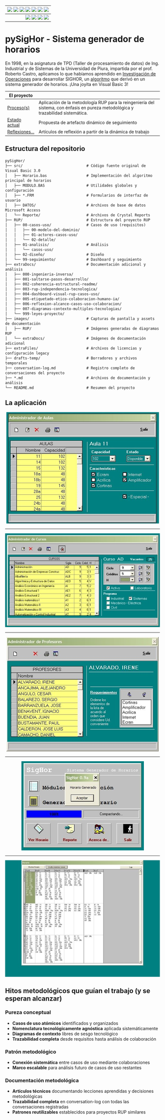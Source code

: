 <div align=right>
 
|[![](https://img.shields.io/badge/-Inicio-FFF?style=flat&logo=Emlakjet&logoColor=black)](/README.md) [![](https://img.shields.io/badge/-RUP-FFF?style=flat&logo=Elsevier&logoColor=black)](/RUP/README.md) [![](https://img.shields.io/badge/-Modelo_del_dominio-FFF?style=flat&logo=freedesktop.org&logoColor=black)](/RUP/00-casos-uso/00-modelo-del-dominio/modelo-dominio.md) [![](https://img.shields.io/badge/-Actores_&_Casos_de_Uso-FFF?style=flat&logo=crewunited&logoColor=black)](/RUP/00-casos-uso/01-actores-casos-uso/actores-casos-uso.md) [![](https://img.shields.io/badge/-Diagrama_de_contexto-FFF?style=flat&logo=diagramsdotnet&logoColor=black)](/RUP/00-casos-uso/01-actores-casos-uso/diagrama-contexto-administrador.md) [![](https://img.shields.io/badge/-Detalle_&_Prototipo-FFF?style=flat&logo=typeorm&logoColor=black)](/RUP/00-casos-uso/02-detalle/README.md) [![](https://img.shields.io/badge/-Análisis-FFF?style=flat&logo=multisim&logoColor=black)](/RUP/01-analisis/casos-uso/README.md)
|-:
|[![](https://img.shields.io/badge/-Estado-FFF?style=flat&logo=greensock&logoColor=black)](/RUP/README.md) [![](https://img.shields.io/badge/-Propuesta_de_dashboard-FFF?style=flat&logo=composer&logoColor=black)](https://raw.githubusercontent.com/mmasias/pySigHor/main/images/RUP/99-seguimiento/diagrama-contexto-administrador.svg) [![](https://img.shields.io/badge/-Reflexiones-FFF?style=flat&logo=hootsuite&logoColor=black)](/extraDocs/README.md) [![](https://img.shields.io/badge/-Log_de_conversación-FFF?style=flat&logo=gnometerminal&logoColor=black)](/conversation-log.md)

</div>

# pySigHor - Sistema generador de horarios

En 1998, en la asignatura de TPD (Taller de procesamiento de datos) de Ing. Industrial y de Sistemas de la Universidad de Piura, impartida por el prof. Roberto Castro, aplicamos lo que habíamos aprendido en [Investigación de Operaciones](https://es.wikipedia.org/wiki/Programaci%C3%B3n_lineal) para desarrollar SIGHOR, un [algoritmo](l'Algoritmo.md) que derivó en un sistema generador de horarios. ¡Una joyita en Visual Basic 3!

<div align=center>

|El proyecto||
|-|-
|[Proceso(s)](/RUP/README.md)|Aplicación de la metodología RUP para la reingeniería del sistema, con énfasis en pureza metodológica y trazabilidad sistemática.
|[Estado actual](https://raw.githubusercontent.com/mmasias/pySigHor/main/images/RUP/99-seguimiento/diagrama-contexto-administrador.svg)|Propuesta de artefacto dinámico de seguimiento
|[Reflexiones...](/extraDocs/README.md)|Artículos de reflexión a partir de la dinámica de trabajo

</div>

## Estructura del repositorio

```text
pySigHor/
├── src/                             # Código fuente original de Visual Basic 3.0
│   ├── Horario.bas                  # Implementación del algoritmo principal de horarios
│   ├── MODULO.BAS                   # Utilidades globales y configuración
│   ├── *.FRM                        # Formularios de interfaz de usuario
│   ├── DATOS/                       # Archivos de base de datos Microsoft Access
│   └── Reporte/                     # Archivos de Crystal Reports
├── RUP/                             # Estructura del proyecto RUP
│   ├── 00-casos-uso/                # Casos de uso (requisitos)
│   │   ├── 00-modelo-del-dominio/
│   │   ├── 01-actores-casos-uso/
│   │   └── 02-detalle/
│   ├── 01-analisis/                 # Análisis
│   │   └── casos-uso/
│   ├── 02-diseño/                   # Diseño
│   └── 99-seguimiento/              # Dashboard y seguimiento
├── extraDocs/                       # Documentación adicional y análisis
│   ├── 000-ingenieria-inversa/
│   ├── 001-saltarse-pasos-desarrollo/
│   ├── 002-coherencia-estructural-readme/
│   ├── 003-rup-independencia-tecnologica/
│   ├── 004-dashboard-visual-rup-casos-uso/
│   ├── 005-etiquetado-etico-colaboracion-humano-ia/
│   ├── 006-reflexion-alcance-casos-uso-colaboracion/
│   ├── 007-diagramas-contexto-multiples-tecnologias/
│   └── 999-leyes-proyecto/
├── images/                          # Capturas de pantalla y assets de documentación
│   ├── RUP/                         # Imágenes generadas de diagramas RUP
│   └── extraDocs/                   # Imágenes de documentación adicional
├── extraFiles/                      # Archivos de licencias y configuración legacy
├── drafts-temp/                     # Borradores y archivos temporales
├── conversation-log.md              # Registro completo de conversaciones del proyecto
├── *.md                             # Archivos de documentación y análisis
└── README.md                        # Resumen del proyecto
```

## La aplicación

<div align=center>

![](/images/F8zDugwX0AArV7H.jpeg)

---

![](/images/F8zDzlZXQAAe-o8.jpeg)

---

![](/images/F8zDw0CWEAADw8U.jpeg)

---

![](/images/F8zD4afXAAIsnGn.jpeg)

---

![](/images/F8zD2blXAAArega.jpeg)

</div>

## Hitos metodológicos que guían el trabajo (y se esperan alcanzar)

### Pureza conceptual

- **Casos de uso atómicos** identificados y organizados
- **Nomenclatura tecnológicamente agnóstica** aplicada sistemáticamente  
- **Diagramas de contexto** libres de sesgo tecnológico
- **Trazabilidad completa** desde requisitos hasta análisis de colaboración

### Patrón metodológico

- **Conexión sistemática** entre casos de uso mediante colaboraciones
- **Marco escalable** para análisis futuro de casos de uso restantes

### Documentación metodológica

- **Artículos técnicos** documentando lecciones aprendidas y decisiones metodológicas
- **Trazabilidad completa** en conversation-log con todas las conversaciones registradas
- **Patrones reutilizables** establecidos para proyectos RUP similares
